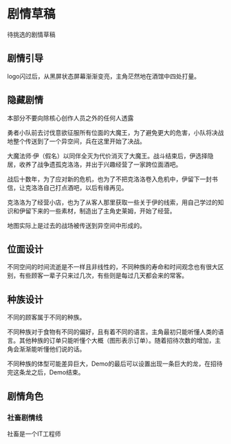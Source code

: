 # 剧情草稿

待挑选的剧情草稿

## 剧情引导

logo闪过后，从黑屏状态屏幕渐渐变亮，主角茫然地在酒馆中四处打量。

## 隐藏剧情

本部分不要向除核心创作人员之外的任何人透露

勇者小队前去讨伐意欲征服所有位面的大魔王，为了避免更大的危害，小队将决战地整个传送到了一个异空间，兵在这里开始了决战。

大魔法师·伊（假名）以同伴全灭为代价消灭了大魔王。战斗结束后，伊选择隐居，收养了战争遗孤克洛洛，并出于兴趣经营了一家跨位面酒吧。

战后十数年，为了应对新的危机，也为了不把克洛洛卷入危机中，伊留下一封书信，让克洛洛自己打点酒吧，以后有缘再见。

克洛洛为了经营小店，也为了从客人那里获取一些关于伊的线索，用自己学过的知识和伊留下来的一些素材，制造出了主角史莱姆，开始了经营。

地图实际上是过去的战场被传送到异空间中形成的。

## 位面设计

不同空间的时间流逝是不一样且非线性的，不同种族的寿命和时间观念也有很大区别，有些顾客一辈子只来过几次，有些则是每过几天都会来的常客。

## 种族设计

不同的顾客属于不同的种族。

不同种族对于食物有不同的偏好，且有着不同的语言。主角最初只能听懂人类的语言。其他种族的订单只能听懂个大概（图形表示订单）。随着招待次数的增加，主角会渐渐能听懂他们说的话。

不同种族的体型可能差异巨大，Demo的最后可以设置出现一条巨大的龙，在招待完这条龙之后，Demo结束。

## 剧情角色

### 社畜剧情线

社畜是一个IT工程师
